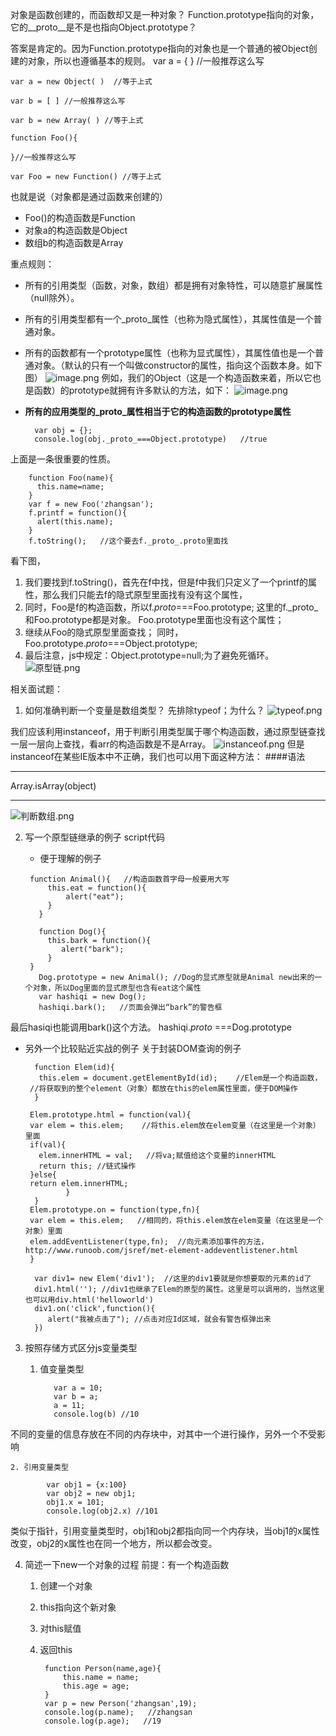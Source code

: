对象是函数创建的，而函数却又是一种对象？
 Function.prototype指向的对象，它的__proto__是不是也指向Object.prototype？

答案是肯定的。因为Function.prototype指向的对象也是一个普通的被Object创建的对象，所以也遵循基本的规则。
   var a = { } //一般推荐这么写
   
    var a = new Object( )  //等于上式

    var b = [ ] //一般推荐这么写

    var b = new Array( ) //等于上式

    function Foo(){

    }//一般推荐这么写

    var Foo = new Function() //等于上式
也就是说（对象都是通过函数来创建的）
* Foo()的构造函数是Function
* 对象a的构造函数是Object
* 数组b的构造函数是Array


    
    
重点规则：
+ 所有的引用类型（函数，对象，数组）都是拥有对象特性，可以随意扩展属性（null除外）。

+ 所有的引用类型都有一个\_proto_属性（也称为隐式属性），其属性值是一个普通对象。



+ 所有的函数都有一个prototype属性（也称为显式属性），其属性值也是一个普通对象。（默认的只有一个叫做constructor的属性，指向这个函数本身。如下图）
![image.png](https://upload-images.jianshu.io/upload_images/7728915-724f8d3762437719.png?imageMogr2/auto-orient/strip%7CimageView2/2/w/1240)
例如，我们的Object（这是一个构造函数来着，所以它也是函数）的prototype就拥有许多默认的方法，如下：
![image.png](https://upload-images.jianshu.io/upload_images/7728915-3ad868616f8208f0.png?imageMogr2/auto-orient/strip%7CimageView2/2/w/1240)



+ **所有的应用类型的\_proto_属性相当于它的构造函数的prototype属性**
                
        var obj = {};
        console.log(obj._proto_===Object.prototype)   //true

上面是一条很重要的性质。

        
        function Foo(name){
          this.name=name;
        }
        var f = new Foo('zhangsan');
        f.printf = function(){
          alert(this.name);
        }
        f.toString();   //这个要去f._proto_.proto里面找
        
看下图，
1. 我们要找到f.toString()，首先在f中找，但是f中我们只定义了一个printf的属性，那么我们只能去f的隐式原型里面找有没有这个属性，
2. 同时，Foo是f的构造函数，所以f._proto_===Foo.prototype;
这里的f._proto_和Foo.prototype都是对象。
Foo.prototype里面也没有这个属性；
3. 继续从Foo的隐式原型里面查找；
同时，Foo.prototype._proto_===Object.prototype;
4. 最后注意，js中规定：Object.prototype=null;为了避免死循环。
![原型链.png](http://upload-images.jianshu.io/upload_images/7728915-188c1b2fc607cf65.png?imageMogr2/auto-orient/strip%7CimageView2/2/w/1240)


相关面试题：
1. 如何准确判断一个变量是数组类型？
先排除typeof；为什么？
![typeof.png](http://upload-images.jianshu.io/upload_images/7728915-302ab9d0baafb783.png?imageMogr2/auto-orient/strip%7CimageView2/2/w/1240)

我们应该利用instanceof，用于判断引用类型属于哪个构造函数，通过原型链查找
一层一层向上查找，看arr的构造函数是不是Array。
![instanceof.png](http://upload-images.jianshu.io/upload_images/7728915-959fdfa6b881b09e.png?imageMogr2/auto-orient/strip%7CimageView2/2/w/1240)
但是instanceof在某些IE版本中不正确，我们也可以用下面这种方法：
####语法
********
Array.isArray(object) 
********
![判断数组.png](https://upload-images.jianshu.io/upload_images/7728915-d28a3ade32c727fe.png?imageMogr2/auto-orient/strip%7CimageView2/2/w/1240)

2. 写一个原型链继承的例子
script代码

     *   便于理解的例子

        function Animal(){   //构造函数首字母一般要用大写
            this.eat = function(){
                alert("eat");
            }
          }

          function Dog(){
            this.bark = function(){
               alert("bark");
            }
        }
          Dog.prototype = new Animal(); //Dog的显式原型就是Animal new出来的一个对象，所以Dog里面的显式原型也含有eat这个属性
          var hashiqi = new Dog();
          hashiqi.bark();   //页面会弹出“bark”的警告框   
最后hasiqi也能调用bark()这个方法。
hashiqi._proto_ ===Dog.prototype
 * 另外一个比较贴近实战的例子
关于封装DOM查询的例子

         function Elem(id){
          this.elem = document.getElementById(id);    //Elem是一个构造函数，
        //将获取到的整个element（对象）都放在this的elem属性里面，便于DOM操作
         }

        Elem.prototype.html = function(val){
        var elem = this.elem;    //将this.elem放在elem变量（在这里是一个对象）里面
        if(val){ 
          elem.innerHTML = val;   //将va;赋值给这个变量的innerHTML
          return this; //链式操作
        }else{
        return elem.innerHTML;
                }
         }
        Elem.prototype.on = function(type,fn){
        var elem = this.elem;   //相同的，将this.elem放在elem变量（在这里是一个对象）里面
        elem.addEventListener(type,fn);  //向元素添加事件的方法，http://www.runoob.com/jsref/met-element-addeventlistener.html
        }

         var div1= new Elem('div1');  //这里的div1要就是你想要取的元素的id了
         div1.html(''); //div1也继承了Elem的原型的属性。这里是可以调用的，当然这里也可以用div.html('helloworld')
         div1.on('click',function(){
            alert("我被点击了"); //点击对应Id区域，就会有警告框弹出来
         })
3. 按照存储方式区分js变量类型
    1. 值变量类型

              var a = 10;
              var b = a;
              a = 11;
              console.log(b) //10
不同的变量的信息存放在不同的内存块中，对其中一个进行操作，另外一个不受影响

    2. 引用变量类型

            var obj1 = {x:100}
            var obj2 = new obj1;
            obj1.x = 101;
            console.log(obj2.x) //101
类似于指针，引用变量类型时，obj1和obj2都指向同一个内存块，当obj1的x属性改变，obj2的x属性也在同一个地方，所以都会改变。

4. 简述一下new一个对象的过程
    前提：有一个构造函数
    1. 创建一个对象
    2. this指向这个新对象
    3. 对this赋值
    4. 返回this

            function Person(name,age){
                this.name = name;
                this.age = age;
            }
            var p = new Person('zhangsan',19);
            console.log(p.name);   //zhangsan
            console.log(p.age);   //19